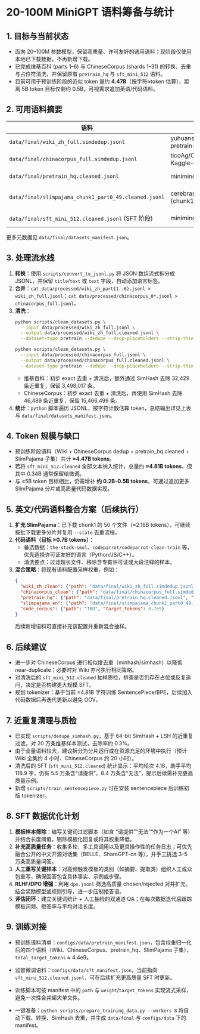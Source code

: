 # 20-100M MiniGPT 语料筹备与统计

## 1. 目标与当前状态
- 面向 20–100M 参数模型，保留高质量、许可友好的通用语料；现阶段仅使用本地已下载数据，不再新增下载。
- 已完成维基百科 (parts 1–6) 与 ChineseCorpus (shards 1–31) 的转换、去重与占位符清洗，并保留原有 `pretrain_hq` 与 `sft_mini_512` 语料。
- 目前可用于预训练阶段的近似 token 量约 **4.47B**（按字符≈token 估算），距离 5B token 目标仅剩约 0.5B，可视需求追加英语/代码语料。

## 2. 可用语料摘要
| 语料 | 来源 | 许可 | 记录数 | 近似 token 数 |
| --- | --- | --- | --- | --- |
| `data/final/wiki_zh_full.simdedup.jsonl` | yuhuanstudio/wikipedia-pretrain-zh (parts 1–6) | Apache-2.0 | 3,498,017 | ≈905,316,530 (deduped) |
| `data/final/chinacorpus_full.simdedup.jsonl` | ticoAg/ChineseCorpus-Kaggle-fanti (shards 1–31) | Apache-2.0 | 15,466,499 | ≈806,153,064 (deduped) |
| `data/final/pretrain_hq.cleaned.jsonl` | minimind_dataset/pretrain_hq | 未标注 | 1,374,285 | ≈600,007,577 (cleaned) |
| `data/final/slimpajama_chunk1_part0_49.cleaned.jsonl` | cerebras/SlimPajama-627B (chunk1 files 0–49) | Apache-2.0 | 499,000 | ≈2,161,762,249 (deduped subset) |
| `data/final/sft_mini_512.cleaned.jsonl` (SFT 阶段) | minimind_dataset/sft_mini_512 | 未标注 | 1,149,770 | ≈335,939,596 (cleaned) |

更多元数据见 `data/final/datasets_manifest.json`。

## 3. 处理流水线
1. **转换**：使用 `scripts/convert_to_jsonl.py` 将 JSON 数组流式拆分成 JSONL，并保留 `title`/`text` 或 `text` 字段，自动添加语言标签。
2. **合并**：`cat data/processed/wiki_zh_part{1..6}.jsonl > wiki_zh_full.jsonl`；`cat data/processed/chinacorpus_0*.jsonl > chinacorpus_full.jsonl`。
3. **清洗**：
   ```bash
   python scripts/clean_datasets.py \
     --input data/processed/wiki_zh_full.jsonl \
     --output data/processed/wiki_zh_full.cleaned.jsonl \
     --dataset-type pretrain --dedupe --drop-placeholders --strip-think

   python scripts/clean_datasets.py \
     --input data/processed/chinacorpus_full.jsonl \
     --output data/processed/chinacorpus_full.cleaned.jsonl \
     --dataset-type pretrain --dedupe --drop-placeholders --strip-think
   ```
   - 维基百科：初步 exact 去重 + 清洗后，额外通过 SimHash 去除 32,429 条近重复，保留 3,498,017 条。
   - ChineseCorpus：初步 exact 去重 + 清洗后，再使用 SimHash 去除 46,489 条近重复，保留 15,466,499 条。
4. **统计**：`python` 脚本遍历 JSONL，按字符计数估算 token，总结输出详见上表与 `data/final/datasets_manifest.json`。

## 4. Token 规模与缺口
- 预训练阶段语料（Wiki + ChineseCorpus dedup + pretrain_hq.cleaned + SlimPajama 子集）共计 **≈4.47B tokens**。
- 若将 `sft_mini_512.cleaned` 全部文本纳入统计，总量约 **≈4.81B tokens**，但其中 0.34B 通常保留给微调。
- 与 ≥5B token 目标相比，仍需增补 **约 0.2B–0.5B tokens**，可通过追加更多 SlimPajama 分片或高质量代码数据实现。

## 5. 英文/代码语料整合方案（后续执行）
1. **扩充 SlimPajama**：已下载 chunk1 的 50 个文件（≈2.16B tokens），可继续按批下载更多分片并复用 `--state` 去重流程。
2. **代码语料（目标 ≥0.7B tokens）**：
   - 备选数据：`the-stack-smol`、`codeparrot/codeparrot-clean-train` 等，优先选择许可证友好的语言（Python/JS/C++）。
   - 清洗要点：过滤超长文件、移除含专有许可证或大段注释的样本。
3. **混合策略**：将现有语料配置采样权重，例如：
   ```json
   {
     "wiki_zh_clean": {"path": "data/final/wiki_zh_full.simdedup.jsonl", "target_tokens": 0.9e9},
     "chinacorpus_clean": {"path": "data/final/chinacorpus_full.simdedup.jsonl", "target_tokens": 0.8e9},
     "pretrain_hq": {"path": "data/final/pretrain_hq.cleaned.jsonl", "target_tokens": 0.6e9},
     "slimpajama_en": {"path": "data/final/slimpajama_chunk1_part0_49.cleaned.jsonl", "target_tokens": 2.1e9},
     "code_corpus": {"path": "TBD", "target_tokens": 0.7e9}
   }
   ```
   后续新增语料可直接补充该配置并重新混合抽样。

## 6. 后续建议
- 进一步对 ChineseCorpus 进行相似度去重（minhash/simhash）以降低 near-duplicate；必要时对 Wiki 亦可执行相同策略。
- 对清洗后的 `sft_mini_512.cleaned` 抽样质检，排查是否仍存在占位或反复追问，决定是否构建更大规模 SFT。
- 规划 tokenizer：基于当前 ≈4.81B 字符训练 SentencePiece/BPE，后续加入代码数据后再迭代更新以避免 OOV。

## 7. 近重复清理与质检
- 已实现 `scripts/dedupe_simhash.py`，基于 64-bit SimHash + LSH 的近重复过滤。对 20 万条维基样本测试，去除率约 0.3%。
- 由于全量语料较大，建议拆分为分片运行或在资源充足的环境中执行（预计 Wiki 全集约 4 小时、ChineseCorpus 约 20 小时）。
- 清洗后的 SFT (`sft_mini_512.cleaned`) 统计显示：平均轮次 4.18，助手平均 118.9 字，仍有 5.5 万条含“请提供”，8.4 万条含“无法”，提示后续需补充更高质量示例。
- 新增 `scripts/train_sentencepiece.py` 可在安装 sentencepiece 后训练初版 tokenizer。

## 8. SFT 数据优化计划
1. **模板样本筛除**：编写关键词过滤脚本（如含 “请提供”“无法”“作为一个AI” 等）并结合长度阈值，剔除模板化回复或将其权重降低。
2. **补充高质量任务**：收集多轮、多工具调用以及更具操作性的任务日志；可优先融合公开的中文开源对话集（BELLE、ShareGPT-cn 等），并手工挑选 3–5 万条高质量问答。
3. **人工重写关键样本**：对高频触发模板的类别（如摘要、提取类）组织人工或众包重写，确保回答包含具体事实、示例或步骤。
4. **RLHF/DPO 增强**：利用 `dpo.jsonl` 筛选高质量 chosen/rejected 对并扩充，结合奖励模型或规则引导，进一步压制拒答语。
5. **评估闭环**：建立关键词统计 + 人工抽检的双通道 QA；在每次数据迭代后跟踪模板词频、拒答率与平均对话长度。

## 9. 训练对接
- 预训练语料清单：`configs/data/pretrain_manifest.json`，包含权重归一化后的四个语料（Wiki、ChineseCorpus、pretrain_hq、SlimPajama 子集），`total_target_tokens` ≈ 4.4e9。
- 监督微调语料：`configs/data/sft_manifest.json`，当前指向 `sft_mini_512.cleaned.jsonl`，可在后续扩充更高质量 SFT 时更新。
- 训练脚本可按 manifest 中的 `path` 与 `weight`/`target_tokens` 实现流式采样，避免一次性合并超大单文件。

- 一键准备：`python scripts/prepare_training_data.py --workers 8` 将自动下载、转换、SimHash 去重，并生成 `data/final` 与 `configs/data` 下的 manifest。
